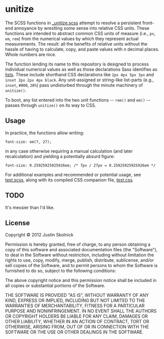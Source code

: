 unitize
=======

The SCSS functions in [_unitize.scss](https://github.com/justinskolnick/unitize/blob/master/_unitize.scss) attempt to resolve a persistent front-end annoyance by wrestling some sense into relative CSS units. These functions are intended to abstract common CSS units of measure (i.e., `px`, `em`, `rem`) from the numerical values by which they represent actual measurements. The result: all the benefits of relative units without the hassle of having to calculate, copy, and paste values with *n* decimal places. Whole numbers are nice.

The function lending its name to this repository is designed to process individual numerical values as well as those declarations Sass identifies as [lists](http://sass-lang.com/docs/yardoc/file.SASS_REFERENCE.html#lists). These include shorthand CSS declarations like `2px 4px 5px 3px` and `inset 2px 2px 4px black`. Any unit-assigned or string-like list-parts (e.g., `inset`, `#000`, `20%`) pass undisturbed through the minute machinery of `unitize()`. 

To boot, any list entered into the two unit functions -- `rem()` and `em()` -- passes through `unitize()` on its way to CSS.

## Usage

In practice, the functions allow writing:

```
font-size: em(7, 27);
```

in any case otherwise requiring a manual calculation (and later recalculation) and yielding a potentially absurd figure:

```
font-size: 0.25925925925926em; /* 7px / 27px = 0.25925925925926em */
```

For additional examples and recommended or potential usage, see [test.scss](https://github.com/justinskolnick/unitize/blob/master/test.scss), along with its compiled CSS companion file, [test.css](https://github.com/justinskolnick/unitize/blob/master/test.css).

## TODO

It's messier than I'd like.

## License

Copyright © 2012 Justin Skolnick

Permission is hereby granted, free of charge, to any person obtaining a copy of this software and associated documentation files (the "Software"), to deal in the Software without restriction, including without limitation the rights to use, copy, modify, merge, publish, distribute, sublicense, and/or sell copies of the Software, and to permit persons to whom the Software is furnished to do so, subject to the following conditions:

The above copyright notice and this permission notice shall be included in all copies or substantial portions of the Software.

THE SOFTWARE IS PROVIDED "AS IS", WITHOUT WARRANTY OF ANY KIND, EXPRESS OR IMPLIED, INCLUDING BUT NOT LIMITED TO THE WARRANTIES OF MERCHANTABILITY, FITNESS FOR A PARTICULAR PURPOSE AND NONINFRINGEMENT. IN NO EVENT SHALL THE AUTHORS OR COPYRIGHT HOLDERS BE LIABLE FOR ANY CLAIM, DAMAGES OR OTHER LIABILITY, WHETHER IN AN ACTION OF CONTRACT, TORT OR OTHERWISE, ARISING FROM, OUT OF OR IN CONNECTION WITH THE SOFTWARE OR THE USE OR OTHER DEALINGS IN THE SOFTWARE.

